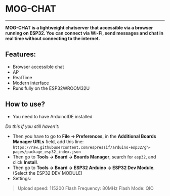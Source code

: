 # MOG-CHAT
---
**MOG-CHAT is a lightweight chatserver that accessible via a browser running on ESP32. You can connect via Wi-Fi, send messages and chat in real time without connecting to the internet.**

## Features:
- Browser accessible chat
- AP
- RealTime
- Modern interface
- Runs fully on the ESP32WROOM32U

## How to use?
- You need to have ArduinoIDE installed

*Do this if you still haven't:*
- Then you have to go to **File → Preferences**,  in the **Additional Boards Manager URLs** field, add this line: ```https://raw.githubusercontent.com/espressif/arduino-esp32/gh-pages/package_esp32_index.json```
- Then go to **Tools → Board → Boards Manager**, search for `esp32`, and click **Install**.
- Then go to **Tools → Board → ESP32 Arduino → ESP32 Dev Module**. (Select the ESP32 DEV MODULE)
- Settings:
 > Upload speed: 115200
 > Flash Frequency: 80MHz
 > Flash Mode: QIO
